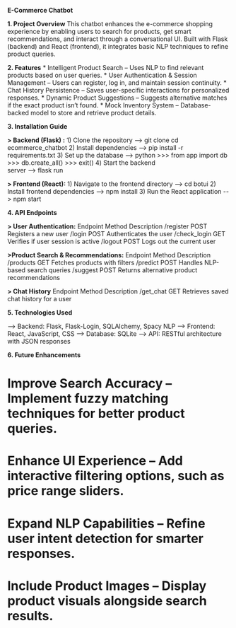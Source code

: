**E-Commerce Chatbot**

**1. Project Overview**
This chatbot enhances the e-commerce shopping experience by enabling users to search for products, get smart recommendations, and interact through a conversational UI. Built with Flask (backend) and React (frontend), it integrates basic NLP techniques to refine product queries.

**2. Features**
           * Intelligent Product Search – Uses NLP to find relevant products based on user queries. 
           * User Authentication & Session Management – Users can register, log in, and maintain session continuity.
           * Chat History Persistence – Saves user-specific interactions for personalized responses. 
           * Dynamic Product Suggestions – Suggests alternative matches if the exact product isn’t found. 
           * Mock Inventory System – Database-backed model to store and retrieve product details.

**3. Installation Guide**

**> Backend (Flask) :**
     1) Clone the repository  -->  git clone <your-repo-link>
                                    cd ecommerce_chatbot
     2) Install dependencies  -->  pip install -r requirements.txt
     3) Set up the database   -->  python
                                   >>> from app import db
                                   >>> db.create_all()
                                   >>> exit()
     4) Start the backend    
        server                -->  flask run
        
**> Frontend (React):**
     1) Navigate to the frontend directory  -->  cd botui
     2) Install frontend dependencies       -->  npm install
     3) Run the React application           -->  npm start


**4. API Endpoints**

**> User Authentication:**
     Endpoint	          Method	          Description
     /register	          POST	          Registers a new user
     /login	             POST	          Authenticates the user
     /check_login       	GET	           Verifies if user session is active
     /logout	            POST	          Logs out the current user

**>Product Search & Recommendations:**
     Endpoint	          Method	          Description
     /products	          GET	            Fetches products with filters
     /predict	           POST	           Handles NLP-based search queries
     /suggest	           POST	           Returns alternative product recommendations

**> Chat History**
     Endpoint	          Method	          Description
     /get_chat	         GET	             Retrieves saved chat history for a user

**5. Technologies Used**

-->  Backend: Flask, Flask-Login, SQLAlchemy, Spacy NLP
-->  Frontend: React, JavaScript, CSS
-->  Database: SQLite
-->  API: RESTful architecture with JSON responses

**6. Future Enhancements**

# Improve Search Accuracy – Implement fuzzy matching techniques for better product queries. 
# Enhance UI Experience – Add interactive filtering options, such as price range sliders. 
# Expand NLP Capabilities – Refine user intent detection for smarter responses. 
# Include Product Images – Display product visuals alongside search results.
     
                          
